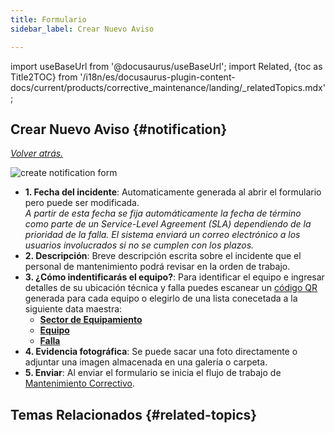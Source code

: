 ```yaml
---
title: Formulario
sidebar_label: Crear Nuevo Aviso

---
```


import useBaseUrl from '@docusaurus/useBaseUrl'; 
import Related, {toc as Title2TOC} from '/i18n/es/docusaurus-plugin-content-docs/current/products/corrective_maintenance/landing/_relatedTopics.mdx'; 

## Crear Nuevo Aviso {#notification}

[_Volver atrás._](/docs/products/corrective_maintenance/actions/create_notification)

<div className="img_sizing_small">

![create notification form](/img/productos_es/products_form_notify_cm.png)

</div>

<div className="margin-left--lg">

- **<span className="badge badge--danger">1.</span> Fecha del incidente**: Automaticamente generada al abrir el formulario pero puede ser modificada.  <br/>
_A partir de esta fecha se fija automáticamente la fecha de término como parte de un Service-Level Agreement (SLA) dependiendo de la prioridad de la falla. El sistema enviará un correo electrónico a los usuarios involucrados si no se cumplen con los plazos._
- **<span className="badge badge--danger">2.</span> Descripción**: Breve descripción escrita sobre el incidente que el personal de mantenimiento podrá revisar en la orden de trabajo.
- **<span className="badge badge--danger">3.</span> ¿Cómo indentificarás el equipo?**: Para identificar el equipo e ingresar detalles de su ubicación técnica y falla puedes escanear un [código QR](/docs/documentation/client/database#element-view) generada para cada equipo o elegirlo de una lista conecetada a la siguiente data maestra:
  - [**Sector de Equipamiento**](/docs/products/corrective_maintenance/master_data/equipment_sector)
  - [**Equipo**](/docs/products/corrective_maintenance/master_data/equipment)
  - [**Falla**](/docs/products/corrective_maintenance/master_data/failure_catalog)
- **<span className="badge badge--danger">4.</span> Evidencia fotográfica**: Se puede sacar una foto directamente o adjuntar una imagen almacenada en una galería o carpeta.
- **<span className="badge badge--danger">5.</span> Enviar**: Al enviar el formulario se inicia el flujo de trabajo de [Mantenimiento Correctivo](/docs/products/corrective_maintenance/landing/overview).

</div>


## Temas Relacionados {#related-topics}
<Related/>